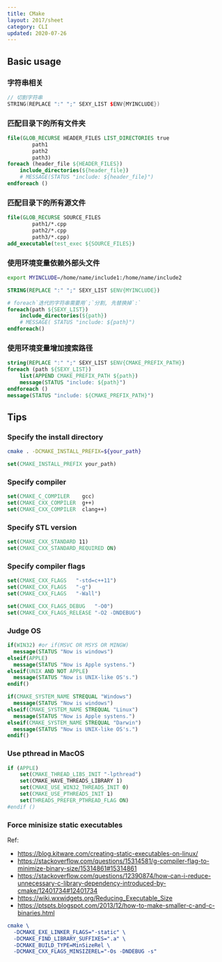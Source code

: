 ```yaml
---
title: CMake
layout: 2017/sheet
category: CLI
updated: 2020-07-26
---
```


## Basic usage

### 字符串相关

```cpp
// 切割字符串
STRING(REPLACE ":" ";" SEXY_LIST $ENV{MYINCLUDE})
```

### 匹配目录下的所有文件夹

```cmake
file(GLOB_RECURSE HEADER_FILES LIST_DIRECTORIES true
        path1
        path2
        path3)
foreach (header_file ${HEADER_FILES})
    include_directories(${header_file})
    # MESSAGE(STATUS "include: ${header_file}")
endforeach ()
```

### 匹配目录下的所有源文件

```cmake
file(GLOB_RECURSE SOURCE_FILES
        path1/*.cpp
        path2/*.cpp
        path3/*.cpp)
add_executable(test_exec ${SOURCE_FILES})
```

### 使用环境变量依赖外部头文件

```bash
export MYINCLUDE=/home/name/include1:/home/name/include2
```

```cmake
STRING(REPLACE ":" ";" SEXY_LIST $ENV{MYINCLUDE})

# foreach`迭代的字符串需要用`;`分割, 先替换掉`:`
foreach(path ${SEXY_LIST})
    include_directories(${path})
    # MESSAGE( STATUS "include: ${path}")
endforeach()
```

### 使用环境变量增加搜索路径

```cmake
string(REPLACE ":" ";" SEXY_LIST $ENV{CMAKE_PREFIX_PATH})
foreach (path ${SEXY_LIST})
    list(APPEND CMAKE_PREFIX_PATH ${path})
    message(STATUS "include: ${path}")
endforeach ()
message(STATUS "include: ${CMAKE_PREFIX_PATH}")
```


## Tips

### Specify the install directory

```bash
cmake . -DCMAKE_INSTALL_PREFIX=${your_path}
```

```cmake
set(CMAKE_INSTALL_PREFIX your_path)
```

### Specify compiler

```cmake
set(CMAKE_C_COMPILER    gcc)
set(CMAKE_CXX_COMPILER  g++)
set(CMAKE_CXX_COMPILER  clang++)
```

### Specify STL version

```cmake
set(CMAKE_CXX_STANDARD 11)
set(CMAKE_CXX_STANDARD_REQUIRED ON)
```

### Specify compiler flags

```cmake
set(CMAKE_CXX_FLAGS   "-std=c++11")
set(CMAKE_CXX_FLAGS   "-g")
set(CMAKE_CXX_FLAGS   "-Wall")

set(CMAKE_CXX_FLAGS_DEBUG   "-O0")
set(CMAKE_CXX_FLAGS_RELEASE "-O2 -DNDEBUG")
```

### Judge OS

```cmake
if(WIN32) #or if(MSVC OR MSYS OR MINGW)
  message(STATUS "Now is windows")
elseif(APPLE)
  message(STATUS "Now is Apple systens.")
elseif(UNIX AND NOT APPLE)
  message(STATUS "Now is UNIX-like OS's.")
endif()
```

```cmake
if(CMAKE_SYSTEM_NAME STREQUAL "Windows")
  message(STATUS "Now is windows")
elseif(CMAKE_SYSTEM_NAME STREQUAL "Linux")
  message(STATUS "Now is Apple systens.")
elseif(CMAKE_SYSTEM_NAME STREQUAL "Darwin")
  message(STATUS "Now is UNIX-like OS's.")
endif()
```

### Use pthread in MacOS

```cmake
if (APPLE)
    set(CMAKE_THREAD_LIBS_INIT "-lpthread")
    set(CMAKE_HAVE_THREADS_LIBRARY 1)
    set(CMAKE_USE_WIN32_THREADS_INIT 0)
    set(CMAKE_USE_PTHREADS_INIT 1)
    set(THREADS_PREFER_PTHREAD_FLAG ON)
#endif ()
```

### Force minisize static executables

Ref:

- <https://blog.kitware.com/creating-static-executables-on-linux/>
- <https://stackoverflow.com/questions/15314581/g-compiler-flag-to-minimize-binary-size/15314861#15314861>
- <https://stackoverflow.com/questions/12390874/how-can-i-reduce-unnecessary-c-library-dependency-introduced-by-cmake/12401734#12401734>
- <https://wiki.wxwidgets.org/Reducing_Executable_Size>
- <https://ptspts.blogspot.com/2013/12/how-to-make-smaller-c-and-c-binaries.html>

```cmake
cmake \
  -DCMAKE_EXE_LINKER_FLAGS="-static" \
  -DCMAKE_FIND_LIBRARY_SUFFIXES=".a" \
  -DCMAKE_BUILD_TYPE=MinSizeRel \
  -DCMAKE_CXX_FLAGS_MINSIZEREL="-Os -DNDEBUG -s"
```
